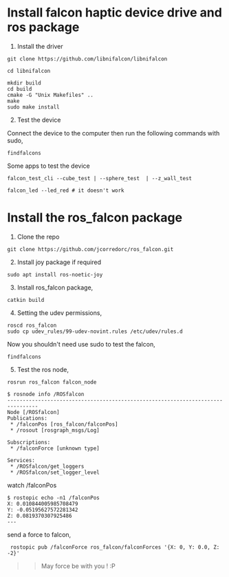 
# Install falcon haptic device drive and ros package

1. Install the driver

```
git clone https://github.com/libnifalcon/libnifalcon

cd libnifalcon

mkdir build
cd build
cmake -G "Unix Makefiles" ..
make
sudo make install

```

2. Test the device

Connect the device to the computer then run the following commands with sudo,

```
findfalcons 
```

Some apps to test the device

```
falcon_test_cli --cube_test | --sphere_test  | --z_wall_test

falcon_led --led_red # it doesn't work
```


# Install the ros_falcon package


1. Clone the repo

```
git clone https://github.com/jcorredorc/ros_falcon.git
```

2. Install joy package if required 

```
sudo apt install ros-noetic-joy 
```

3. Install ros_falcon package, 

```
catkin build
```

4. Setting the udev permissions,

```
roscd ros_falcon
sudo cp udev_rules/99-udev-novint.rules /etc/udev/rules.d
```

Now you shouldn't need use sudo to test the falcon,

```
findfalcons 
```

5. Test the ros node,

```
rosrun ros_falcon falcon_node 
```


```
$ rosnode info /ROSfalcon 
--------------------------------------------------------------------------------
Node [/ROSfalcon]
Publications: 
 * /falconPos [ros_falcon/falconPos]
 * /rosout [rosgraph_msgs/Log]

Subscriptions: 
 * /falconForce [unknown type]

Services: 
 * /ROSfalcon/get_loggers
 * /ROSfalcon/set_logger_level
```


watch  /falconPos

```
$ rostopic echo -n1 /falconPos 
X: 0.010844005985708479
Y: -0.05195627572281342
Z: 0.0819370307925486
---
```


send a force to falcon,

```
 rostopic pub /falconForce ros_falcon/falconForces '{X: 0, Y: 0.0, Z: -2}'
```

>> May force be with you ! :P

